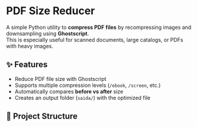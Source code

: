 # PDF Size Reducer

A simple Python utility to **compress PDF files** by recompressing images and downsampling using **Ghostscript**.  
This is especially useful for scanned documents, large catalogs, or PDFs with heavy images.

## ✨ Features
- Reduce PDF file size with Ghostscript
- Supports multiple compression levels (`/ebook`, `/screen`, etc.)
- Automatically compares **before vs after** size
- Creates an output folder (`saida/`) with the optimized file

## 📂 Project Structure

